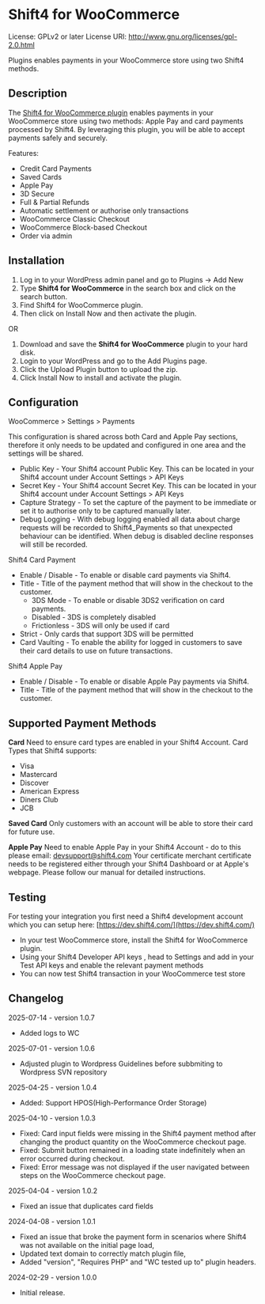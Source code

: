 # Shift4 for WooCommerce
License: GPLv2 or later
License URI: http://www.gnu.org/licenses/gpl-2.0.html

Plugins enables payments in your WooCommerce store using two Shift4 methods.

## Description

The [Shift4 for WooCommerce plugin](https://dev.shift4.com/docs/plugins/woo-commerce/) enables payments in your WooCommerce store using two methods: Apple Pay and card payments processed by Shift4. By leveraging this plugin, you will be able to accept payments safely and securely.

Features:
* Credit Card Payments
* Saved Cards
* Apple Pay
* 3D Secure
* Full & Partial Refunds
* Automatic settlement or authorise only transactions
* WooCommerce Classic Checkout
* WooCommerce Block-based Checkout
* Order via admin

## Installation

1. Log in to your WordPress admin panel and go to Plugins -> Add New
2. Type **Shift4 for WooCommerce** in the search box and click on the search button.
3. Find Shift4 for WooCommerce plugin.
4. Then click on Install Now and then activate the plugin.

OR

1. Download and save the **Shift4 for WooCommerce** plugin to your hard disk.
2. Login to your WordPress and go to the Add Plugins page.
3. Click the Upload Plugin button to upload the zip.
4. Click Install Now to install and activate the plugin.

## Configuration

WooCommerce > Settings > Payments

This configuration is shared across both Card and Apple Pay sections, therefore it only needs to be updated and configured in one area and the settings will be shared. 
* Public Key - Your Shift4 account Public Key. This can be located in your Shift4 account under Account Settings > API Keys
* Secret Key - Your Shift4 account Secret Key. This can be located in your Shift4 account under Account Settings > API Keys
* Capture Strategy - To set the capture of the payment to be immediate or set it to authorise only to be captured manually later.  
* Debug Logging  - With debug logging enabled all data about charge requests will be recorded to Shift4_Payments so that unexpected behaviour can be identified. When debug is disabled decline responses will still be recorded.

Shift4 Card Payment
* Enable / Disable - To enable or disable card payments via Shift4.
* Title - Title of the payment method that will show in the checkout to the customer. 
    * 3DS Mode - To enable or disable 3DS2 verification on card payments. 
    * Disabled - 3DS is completely disabled
    * Frictionless - 3DS will only be used if card 
* Strict - Only cards that support 3DS will be permitted
* Card Vaulting - To enable the ability for logged in customers to save their card details to use on future transactions.

Shift4 Apple Pay
* Enable / Disable - To enable or disable Apple Pay payments via Shift4.
* Title - Title of the payment method that will show in the checkout to the customer.  


## Supported Payment Methods

**Card**
Need to ensure card types are enabled in your Shift4 Account. Card Types that Shift4 supports: 
* Visa
* Mastercard
* Discover
* American Express
* Diners Club
* JCB

**Saved Card**
Only customers with an account will be able to store their card for future use. 

**Apple Pay**
Need to enable Apple Pay in your Shift4 Account - do to this please email: devsupport@shift4.com Your certificate merchant certificate needs to be registered either through your Shift4 Dashboard or at Apple's webpage. Please follow our manual for detailed instructions.


## Testing

For testing your integration you first need a Shift4 development account which you can setup here: [https://dev.shift4.com/](https://dev.shift4.com/)
* In your test WooCommerce  store, install the Shift4 for WooCommerce plugin.
* Using your Shift4 Developer API keys , head to Settings and add in your Test API keys and enable the relevant payment methods
* You can now test Shift4 transaction in your WooCommerce test store 


## Changelog

2025-07-14 - version 1.0.7
* Added logs to WC

2025-07-01 - version 1.0.6
* Adjusted plugin to Wordpress Guidelines before subbmiting to Wordpress SVN repository

2025-04-25 - version 1.0.4
* Added: Support HPOS(High-Performance Order Storage)

2025-04-10 - version 1.0.3
* Fixed: Card input fields were missing in the Shift4 payment method after changing the product quantity on the WooCommerce checkout page.
* Fixed: Submit button remained in a loading state indefinitely when an error occurred during checkout.
* Fixed: Error message was not displayed if the user navigated between steps on the WooCommerce checkout page.

2025-04-04 - version 1.0.2
* Fixed an issue that duplicates card fields

2024-04-08 - version 1.0.1
* Fixed an issue that broke the payment form in scenarios where Shift4 was not available on the initial page load,
* Updated text domain to correctly match plugin file,
* Added "version", "Requires PHP" and "WC tested up to" plugin headers.

2024-02-29 - version 1.0.0
* Initial release.